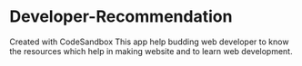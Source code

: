 # Developer-Recommendation
Created with CodeSandbox
This app help budding web developer to know the resources which help in making website and to learn web development.
